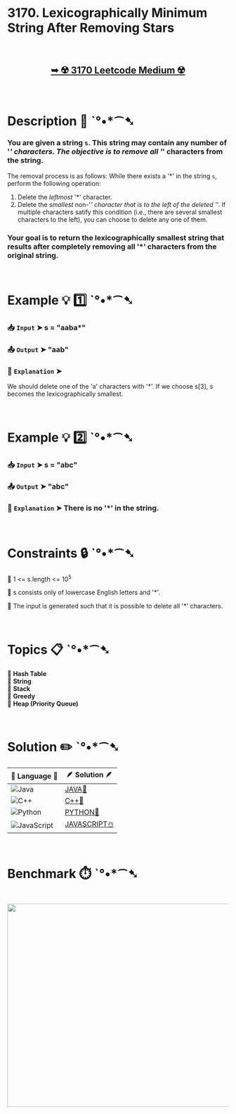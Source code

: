 # 3170. Lexicographically Minimum String After Removing Stars

</br>

<h2 align="center"> 

<a href="https://leetcode.com/problems/lexicographically-minimum-string-after-removing-stars/description/?envType=daily-question&envId=2025-06-07"><strong>➥ ☢️ 3170 Leetcode Medium ☢️ </strong></a>
</h2>

</br>

# Description 📜 ˋ°•*⁀➷

### You are given a string `s`. This string may contain any number of '*' characters. The objective is to remove *all* '*' characters from the string.

The removal process is as follows: While there exists a '*' in the string `s`, perform the following operation:

1. Delete the *leftmost* '*' character.
2.  Delete the *smallest* non-'*' character that is to the *left* of the deleted '*'. If multiple characters satify this condition (i.e., there are several smallest characters to the left), you can choose to delete any one of them.

### Your goal is to return the lexicographically smallest string that results after completely removing all '*' characters from the original string.

</br>

# Example 💡 1️⃣ ˋ°•*⁀➷

  ### 📥 `Input`  ➤ s = "aaba*"

  ### 📤 `Output`  ➤ "aab"

  ### 🔦 `Explanation`  ➤
We should delete one of the 'a' characters with '*'. If we choose s[3], s becomes the lexicographically smallest.

</br>

# Example 💡 2️⃣ ˋ°•*⁀➷

  ### 📥 `Input` ➤ s = "abc"

  ### 📤 `Output`  ➤ "abc"

  ### 🔦 `Explanation` ➤ There is no '*' in the string.

</br>

# Constraints 🔒 ˋ°•*⁀➷

🔹 1 <= s.length <= 10<sup>5</sup> </br>

🔹 s consists only of lowercase English letters and '*'. </br>

🔹 The input is generated such that it is possible to delete all '*' characters. </br>

</br>

# Topics 📋 ˋ°•*⁀➷

🔸 **Hash Table** </br>
🔸 **String** </br>
🔸 **Stack** </br>
🔸 **Greedy** </br>
🔸 **Heap (Priority Queue)** </br>

</br>

# Solution ✏️ ˋ°•*⁀➷

| 📒 Language 📒  | 🪶 Solution 🪶 |
| ------------- | ------------- |
|  ![Java](https://img.shields.io/badge/java-%23ED8B00.svg?style=for-the-badge&logo=openjdk&logoColor=white)  | [JAVA🍁](https://github.com/Prakhar-002/LEETCODE/blob/main/%F0%9F%8D%84%20Daily%20Challenge%202025%20%F0%9F%8D%B3/%F0%9F%94%AC%20Examine%20Thoroughly%20%F0%9F%A7%AC/06%20June%20%F0%9F%8F%95%EF%B8%8F/07%20-%2006%20-%202025%20---%203170.%20Lexicographically%20Minimum%20String%20After%20Removing%20Stars%20%E2%98%83%EF%B8%8F%20%F0%9F%8D%81%20%F0%9F%8D%B0%20%F0%9F%8E%B2/%F0%9F%8D%81JAVA%20-%203170.%20Lexicographically%20Minimum%20String%20Afte.java) |
|  ![C++](https://img.shields.io/badge/c++-%2300599C.svg?style=for-the-badge&logo=c%2B%2B&logoColor=white)  | [C++🎲](https://github.com/Prakhar-002/LEETCODE/blob/main/%F0%9F%8D%84%20Daily%20Challenge%202025%20%F0%9F%8D%B3/%F0%9F%94%AC%20Examine%20Thoroughly%20%F0%9F%A7%AC/06%20June%20%F0%9F%8F%95%EF%B8%8F/07%20-%2006%20-%202025%20---%203170.%20Lexicographically%20Minimum%20String%20After%20Removing%20Stars%20%E2%98%83%EF%B8%8F%20%F0%9F%8D%81%20%F0%9F%8D%B0%20%F0%9F%8E%B2/%F0%9F%8E%B2CPP%20-%203170.%20Lexicographically%20Minimum%20String%20After%20.cpp)  |
|  ![Python](https://img.shields.io/badge/python-3670A0?style=for-the-badge&logo=python&logoColor=ffdd54)    | [PYTHON🍰](https://github.com/Prakhar-002/LEETCODE/blob/main/%F0%9F%8D%84%20Daily%20Challenge%202025%20%F0%9F%8D%B3/%F0%9F%94%AC%20Examine%20Thoroughly%20%F0%9F%A7%AC/06%20June%20%F0%9F%8F%95%EF%B8%8F/07%20-%2006%20-%202025%20---%203170.%20Lexicographically%20Minimum%20String%20After%20Removing%20Stars%20%E2%98%83%EF%B8%8F%20%F0%9F%8D%81%20%F0%9F%8D%B0%20%F0%9F%8E%B2/%F0%9F%8D%B0PYTHON%20-%203170.%20Lexicographically%20Minimum%20String%20Afte.py) |
| ![JavaScript](https://img.shields.io/badge/javascript-%23323330.svg?style=for-the-badge&logo=javascript&logoColor=%23F7DF1E)   | [JAVASCRIPT☃️](https://github.com/Prakhar-002/LEETCODE/blob/main/%F0%9F%8D%84%20Daily%20Challenge%202025%20%F0%9F%8D%B3/%F0%9F%94%AC%20Examine%20Thoroughly%20%F0%9F%A7%AC/06%20June%20%F0%9F%8F%95%EF%B8%8F/07%20-%2006%20-%202025%20---%203170.%20Lexicographically%20Minimum%20String%20After%20Removing%20Stars%20%E2%98%83%EF%B8%8F%20%F0%9F%8D%81%20%F0%9F%8D%B0%20%F0%9F%8E%B2/%E2%98%83%EF%B8%8FJAVASCRIPT%20-%203170.%20Lexicographically%20Minimum%20String%20.js) |

</br>

# Benchmark ⏱️ ˋ°•*⁀➷

<h1  align="center" >

<img src ="https://github.com/user-attachments/assets/d30dc9de-409b-4fc2-a9af-318ec6055ad5" width = "700px" height="462px" />

</h1>
